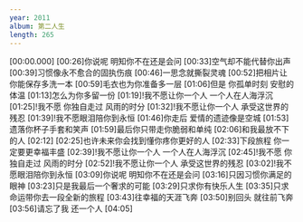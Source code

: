 ```yaml
---
year: 2011
album: 第二人生
length: 265
---
```

[00:00.000]
[00:26]你说呢 明知你不在还是会问
[00:33]空气却不能代替你出声
[00:39]习惯像永不愈合的固执伤痕
[00:46]一思念就撕裂灵魂
[00:52]把相片让你能保存多洗一本
[00:59]毛衣也为你准备多一层
[01:06]但是 你孤单时刻 安慰的体温
[01:13]怎么为你多留一份
[01:19]!我不愿让你一个人 一个人在人海浮沉
[01:25]!我不愿 你独自走过 风雨的时分
[01:32]!我不愿让你一个人 承受这世界的残忍
[01:39]!我不愿眼泪陪你到永恒
[01:46]你走后 爱情的遗迹像是空城
[01:53]遗落你杯子手套和笑声
[01:59]最后你只带走你脆弱和单纯
[02:06]和我最放不下的人
[02:12]
[02:25]也许未来你会找到懂你疼你更好的人
[02:33]下段旅程 你一定要更幸福丰盛
[02:39]!我不愿让你一个人 一个人在人海浮沉
[02:45]!我不愿 你独自走过 风雨的时分
[02:52]!我不愿让你一个人 承受这世界的残忍
[03:02]!我不愿眼泪陪你到永恒
[03:09]你说呢 明知你不在还是会问
[03:16]只因习惯你满足的眼神
[03:23]只是我最后一个奢求的可能
[03:29]只求你有快乐人生
[03:35]只求命运带你去一段全新的旅程
[03:43]往幸福的天涯飞奔
[03:50]别回头 就往前飞奔
[03:56]请忘了我 还一个人
[04:05]